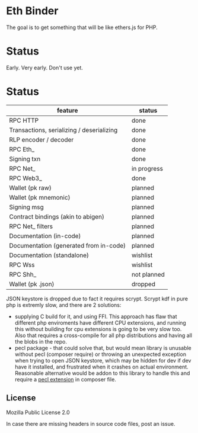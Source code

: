 # Eth Binder

The goal is to get something that will be like ethers.js for PHP.

# Status

Early. Very early. Don't use yet.

# Status

| feature                                   | status      |
|-------------------------------------------|-------------|
| RPC HTTP                                  | done        |
| Transactions, serializing / deserializing | done        |
| RLP encoder / decoder                     | done        |
| RPC Eth_                                  | done        |
| Signing txn                               | done        |
| RPC Net_                                  | in progress |
| RPC Web3_                                 | done        |
| Wallet (pk raw)                           | planned     |
| Wallet (pk mnemonic)                      | planned     |
| Signing msg                               | planned     |
| Contract bindings (akin to abigen)        | planned     |
| RPC Net_ filters                          | planned     |
| Documentation (in-code)                   | planned     |
| Documentation (generated from in-code)    | planned     |
| Documentation (standalone)                | wishlist    |
| RPC Wss                                   | wishlist    |
| RPC Shh_                                  | not planned |
| Wallet (pk .json)                         | dropped     |

JSON keystore is dropped due to fact it requires scrypt. Scrypt kdf in pure php is extremly slow, and there are 2 solutions:
- supplying C build for it, and using FFI. This approach has flaw that different php enviroments have different CPU extensions,
  and running this without building for cpu extensions is going to be very slow too. Also that requires a cross-compile for all
  php distributions and having all the blobs in the repo.
- pecl package - that could solve that, but would mean library is unusable without pecl (composer require) or throwing an
  unexpected exception when trying to open JSON keystore, which may be hidden for dev if dev have it installed, and
  frustrated when it crashes on actual environment. Reasonable alternative would be addon to this library to handle
  this and require a [pecl extension](https://pecl.php.net/package/scrypt) in composer file.


## License

Mozilla Public License 2.0

In case there are missing headers in source code files, post an issue. 

